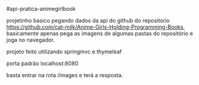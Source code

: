 ﻿#api-pratica-animegirlbook
 
projetinho basico pegando dados da api do github do repositorio https://github.com/cat-milk/Anime-Girls-Holding-Programming-Books, basicamente apenas pega as imagens de algumas pastas do repositório e joga no navegador. 


projeto feito utilizando springmvc e  thymeleaf 


porta padrão localhost:8080

basta entrar na rota /images e terá a resposta.
